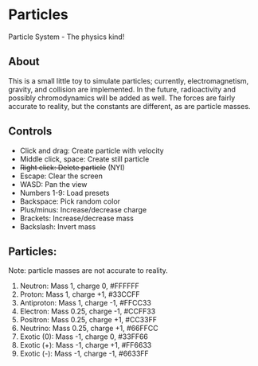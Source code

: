 # Particles
Particle System - The physics kind!

## About
This is a small little toy to simulate particles; currently, electromagnetism,
gravity, and collision are implemented. In the future, radioactivity and
possibly chromodynamics will be added as well. The forces are fairly accurate
to reality, but the constants are different, as are particle masses.

## Controls
* Click and drag: Create particle with velocity
* Middle click, space: Create still particle
* ~~Right click: Delete particle~~ (NYI)
* Escape: Clear the screen
* WASD: Pan the view
* Numbers 1-9: Load presets
* Backspace: Pick random color
* Plus/minus: Increase/decrease charge
* Brackets: Increase/decrease mass
* Backslash: Invert mass

## Particles:
Note: particle masses are not accurate to reality.
1. Neutron: Mass 1, charge 0, #FFFFFF
2. Proton: Mass 1, charge +1, #33CCFF
3. Antiproton: Mass 1, charge -1, #FFCC33
4. Electron: Mass 0.25, charge -1, #CCFF33
5. Positron: Mass 0.25, charge +1, #CC33FF
6. Neutrino: Mass 0.25, charge +1, #66FFCC
7. Exotic (0): Mass -1, charge 0, #33FF66
7. Exotic (+): Mass -1, charge +1, #FF6633
7. Exotic (-): Mass -1, charge -1, #6633FF

